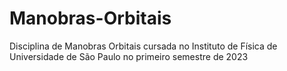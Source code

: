 # Manobras-Orbitais
Disciplina de Manobras Orbitais cursada no Instituto de Física de Universidade de São Paulo no primeiro semestre de 2023
